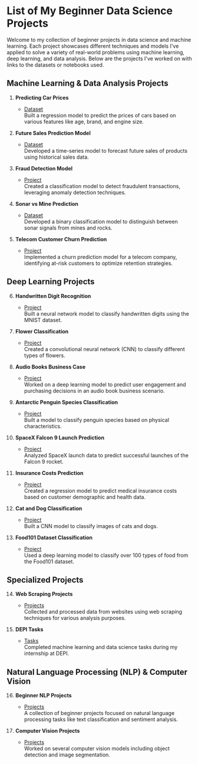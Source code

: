 # List of My Beginner Data Science Projects

Welcome to my collection of beginner projects in data science and machine learning. Each project showcases different techniques and models I've applied to solve a variety of real-world problems using machine learning, deep learning, and data analysis. Below are the projects I've worked on with links to the datasets or notebooks used.

## Machine Learning & Data Analysis Projects

1. **Predicting Car Prices**  
   - [Dataset](https://github.com/Xmen3em/Projects/blob/main/sales.csv)  
   Built a regression model to predict the prices of cars based on various features like age, brand, and engine size.

2. **Future Sales Prediction Model**  
   - [Dataset](https://github.com/Xmen3em/Projects/blob/main/sales.csv)  
   Developed a time-series model to forecast future sales of products using historical sales data.

3. **Fraud Detection Model**  
   - [Project](https://github.com/Xmen3em/Beginner-Projects/blob/main/Fraud%20Detection%20model.ipynb)  
   Created a classification model to detect fraudulent transactions, leveraging anomaly detection techniques.

4. **Sonar vs Mine Prediction**  
   - [Dataset](https://github.com/Xmen3em/Projects/blob/main/Copy%20of%20sonar%20data.csv)  
   Developed a binary classification model to distinguish between sonar signals from mines and rocks.

5. **Telecom Customer Churn Prediction**  
   - [Project](https://github.com/Xmen3em/Projects/tree/main/Telecom%20Churn%20Prediction)  
   Implemented a churn prediction model for a telecom company, identifying at-risk customers to optimize retention strategies.

## Deep Learning Projects

6. **Handwritten Digit Recognition**  
   - [Project](https://github.com/Xmen3em/Beginner-Projects/blob/main/Deep%20Learning/Handwritten%20digits%20project.ipynb)  
   Built a neural network model to classify handwritten digits using the MNIST dataset.

7. **Flower Classification**  
   - [Project](https://github.com/Xmen3em/Beginner-Projects/blob/main/Deep%20Learning/flower-classification.ipynb)  
   Created a convolutional neural network (CNN) to classify different types of flowers.

8. **Audio Books Business Case**  
   - [Project](https://github.com/Xmen3em/Beginner-Projects/tree/main/Deep%20Learning/Audio%20books%20business%20case)  
   Worked on a deep learning model to predict user engagement and purchasing decisions in an audio book business scenario.

9. **Antarctic Penguin Species Classification**  
   - [Project](https://github.com/Xmen3em/Beginner-Projects/tree/main/Antarctic%20Penguin%20Species)  
   Built a model to classify penguin species based on physical characteristics.

10. **SpaceX Falcon 9 Launch Prediction**  
    - [Project](https://github.com/Xmen3em/Beginner-Projects/tree/main/SpaceX)  
    Analyzed SpaceX launch data to predict successful launches of the Falcon 9 rocket.

11. **Insurance Costs Prediction**  
    - [Project](https://github.com/Xmen3em/Beginner-Projects/tree/main/Medical%20Cost%20Personal%20Datasets)  
    Created a regression model to predict medical insurance costs based on customer demographic and health data.

12. **Cat and Dog Classification**  
    - [Project](https://github.com/Xmen3em/Beginner-Projects/tree/main/Deep%20Learning/Cat%20and%20dog%20predictions)  
    Built a CNN model to classify images of cats and dogs.

13. **Food101 Dataset Classification**  
    - [Project](https://github.com/Xmen3em/Beginner-Projects/tree/main/Deep%20Learning/Food%20Vision%20Big)  
    Used a deep learning model to classify over 100 types of food from the Food101 dataset.

## Specialized Projects

14. **Web Scraping Projects**  
    - [Projects](https://github.com/Xmen3em/Beginner-Projects/tree/main/Web%20Scraping%20Projects)  
    Collected and processed data from websites using web scraping techniques for various analysis purposes.

15. **DEPI Tasks**  
    - [Tasks](https://github.com/Xmen3em/Beginner-Projects/tree/main/DEPI%20Tasks)  
    Completed machine learning and data science tasks during my internship at DEPI.

## Natural Language Processing (NLP) & Computer Vision

16. **Beginner NLP Projects**  
    - [Projects](https://github.com/Xmen3em/Beginner-Projects/tree/main/Beginner-NLP-%20Projects)  
    A collection of beginner projects focused on natural language processing tasks like text classification and sentiment analysis.

17. **Computer Vision Projects**  
    - [Projects](https://github.com/Xmen3em/Beginner-Projects/tree/main/Computer%20Vision/Object%20Detection)  
    Worked on several computer vision models including object detection and image segmentation.
